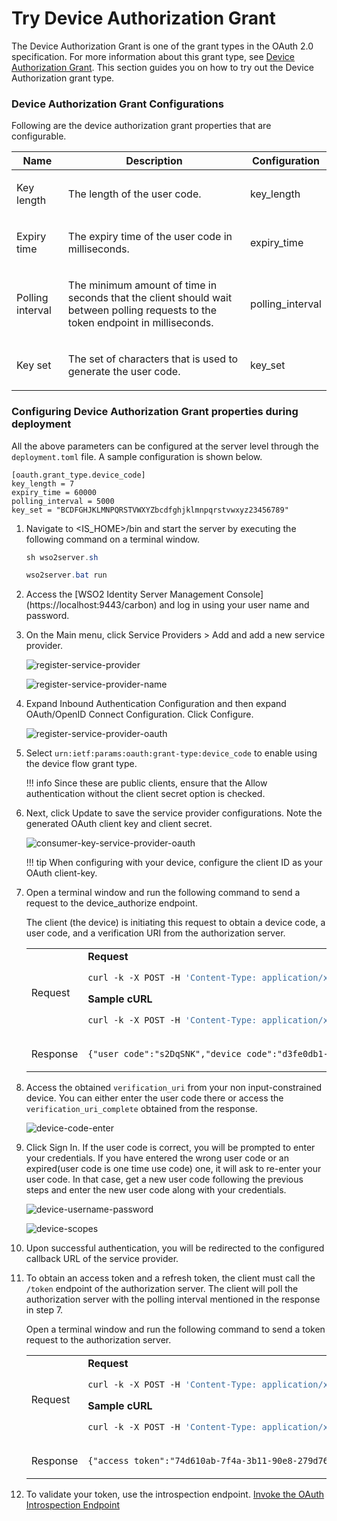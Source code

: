 # Try Device Authorization Grant

The Device Authorization Grant is one of the grant types in the OAuth 2.0
specification. For more information about this grant type, see
[Device Authorization Grant](../../learn/device-flow-grant).
This section guides you on how to try out the Device Authorization grant type.

### Device Authorization Grant Configurations

Following are the device authorization grant properties that are configurable.

<table>
    <thead>
        <tr class="header">
            <th>
                Name
            </th>
            <th>
                Description
            </th>
            <th>
                Configuration
            </th>
        </tr>
    </thead>
    <tbody>
        <tr class="even">
            <td>
                <p>Key length</p>
            </td>
            <td>
                <p>The length of the user code.</p>
            </td>
            <td>
                key_length
            </td>
        </tr>
        <tr class="odd">
            <td>
                <p>Expiry time</p>
            </td>
            <td>
                <p>The expiry time of the user code in milliseconds.</p>
            </td>
            <td>
                expiry_time
            </td>
        </tr>
        <tr class="even">
            <td>
                <p>Polling interval</p>
            </td>
            <td>
                <p>The minimum amount of time in seconds that the client should wait between polling requests to the
                 token endpoint in milliseconds.</p> 
            </td>
            <td>
                polling_interval
            </td>
        </tr>
        <tr class="odd">
            <td>
                <p>Key set</p>
            </td>
            <td>
                <p>The set of characters that is used to generate the user code.</p>
            </td>
            <td>
                key_set
            </td>
        </tr>
    </tbody>
</table>

### Configuring Device Authorization Grant properties during deployment

All the above parameters can be configured at the server level through the `deployment.toml` file. A sample configuration 
is shown below. 

```
[oauth.grant_type.device_code]
key_length = 7
expiry_time = 60000
polling_interval = 5000
key_set = "BCDFGHJKLMNPQRSTVWXYZbcdfghjklmnpqrstvwxyz23456789"
```

    
1. Navigate to <IS_HOME>/bin and start the server by executing the following command on a terminal window.

    ``` java tab="Linux/MacOS"
    sh wso2server.sh
    ```
    
    ``` java tab="Windows"
    wso2server.bat run
    ```

2. Access the [WSO2 Identity Server Management Console] (https://localhost:9443/carbon) and log in using your user
 name and password.

3. On the Main menu, click Service Providers > Add and add a new service provider.

    ![register-service-provider](../assets/img/using-wso2-identity-server/register-service-provider.png)
    
    ![register-service-provider-name](../assets/img/using-wso2-identity-server/register-sp-name.jpg)

4. Expand Inbound Authentication Configuration and then expand OAuth/OpenID Connect Configuration. Click Configure.

    ![register-service-provider-oauth](../assets/img/using-wso2-identity-server/register-sp-oauth.jpg)

5. Select `urn:ietf:params:oauth:grant-type:device_code` to enable using the device flow grant type. 

    !!! info
    Since these are public clients, ensure that the Allow authentication without the client secret option is checked.

6. Next, click Update to save the service provider configurations. Note the generated OAuth client key and client
 secret.

    ![consumer-key-service-provider-oauth](../assets/img/using-wso2-identity-server/get-oauth-consumer-key.jpg)

    !!! tip
    When configuring with your device, configure the client ID as your OAuth client-key.

7. Open a terminal window and run the following command to send a request to the device_authorize endpoint. 

    The client (the device) is initiating this request to obtain a device
    code, a user code, and a verification URI from the authorization server.

    <table>
    <tbody>
    <tr class="odd">
    <td>Request</td>
    <td>
    <div class="code panel pdl" style="border-width: 1px;">
    <div class="codeHeader panelHeader pdl" style="border-bottom-width: 1px;">
    <strong>Request</strong>
    </div>
    <div class="codeContent panelContent pdl">
    <div class="sourceCode" id="cb1" data-syntaxhighlighter-params="brush: bash; gutter: false; theme: Confluence" data-theme="Confluence" style="brush: bash; gutter: false; theme: Confluence"><pre class="sourceCode bash"><code class="sourceCode bash"><a class="sourceLine" id="cb1-1" title="1"><span class="ex">curl</span> -k -X POST -H <span class="st">&#39;Content-Type: application/x-www-form-urlencoded&#39;</span> --data-urlencode <span class="st">'client_id=<span class="op">&lt;</span>CLIENT_ID<span class="op">&gt;</span>'</span> https://localhost:9443/oauth2/device_authorize</a></code></pre></div>
    </div>
    </div>
    <div class="code panel pdl" style="border-width: 1px;">
    <div class="codeHeader panelHeader pdl" style="border-bottom-width: 1px;">
    <strong>Sample cURL</strong>
    </div>
    <div class="codeContent panelContent pdl">
    <div class="sourceCode" id="cb1" data-syntaxhighlighter-params="brush: bash; gutter: false; theme: Confluence" data-theme="Confluence" style="brush: bash; gutter: false; theme: Confluence"><pre class="sourceCode bash"><code class="sourceCode bash"><a class="sourceLine" id="cb1-1" title="1"><span class="ex">curl</span> -k -X POST -H <span class="st">&#39;Content-Type: application/x-www-form-urlencoded&#39;</span> --data-urlencode <span class="st">'client_id=bbwJEayR_OMwPkAgm9VOMzLnYLga'</span> https://localhost:9443/oauth2/device_authorize</a></code></pre></div>
    </div>
    </div></td>
    </tr>
    <tr class="even">
    <td>Response</td>
    <td><div class="code panel pdl" style="border-width: 1px;">
    <div class="codeContent panelContent pdl">
    <div class="sourceCode" id="cb3" data-syntaxhighlighter-params="brush: java; gutter: false; theme: Confluence" data-theme="Confluence" style="brush: java; gutter: false; theme: Confluence"><pre class="sourceCode java"><code class="sourceCode java"><a class="sourceLine" id="cb3-1" title="1">{"user_code":"s2DqSNK","device_code":"d3fe0db1-2334-48fa-b7d9-821ecfad10d5","interval":5000,"verification_uri_complete":"https://localhost:9443/authenticationendpoint/device.do?user_code=s2DqSNK","verification_uri":"https://localhost:9443/authenticationendpoint/device.do","expires_in":3600}</a></code></pre></div>
    </div>
    </div></td>
    </tr>
    </tbody>
    </table>

8. Access the obtained <code>verification_uri</code> from your non input-constrained device. You can either enter
 the user code there or access the <code>verification_uri_complete</code> obtained from the response.

    ![device-code-enter](../assets/img/using-wso2-identity-server/device-code-enter.jpg)

12. Click Sign In. If the user code is correct, you will be prompted to enter your credentials. If you have entered the
 wrong user code or an expired(user code is one time use code) one, it will ask to re-enter your user code. In that
  case, get a new user code following the previous steps and enter the new user code along with your credentials.
 
    ![device-username-password](../assets/img/using-wso2-identity-server/device-username-password.jpg)
    
    ![device-scopes](../assets/img/using-wso2-identity-server/device-scopes.jpg)

13. Upon successful authentication, you will be redirected to the configured callback URL of the service provider.

14. To obtain an access token and a refresh token, the client must call the <code>/token</code> endpoint of the
 authorization server. The client will poll the authorization server with the polling interval mentioned in the
  response in step 7. 
  
    Open a terminal window and run the following command to send a token request to  the authorization server.
    
    <table>
    <tbody>
    <tr class="odd">
    <td>Request</td>
    <td>
    <div class="code panel pdl" style="border-width: 1px;">
    <div class="codeHeader panelHeader pdl" style="border-bottom-width: 1px;">
    <strong>Request</strong>
    </div>
    <div class="codeContent panelContent pdl">
    <div class="sourceCode" id="cb1" data-syntaxhighlighter-params="brush: bash; gutter: false; theme: Confluence" data-theme="Confluence" style="brush: bash; gutter: false; theme: Confluence"><pre class="sourceCode bash"><code class="sourceCode bash"><a class="sourceLine" id="cb1-1" title="1"><span class="ex">curl</span> -k -X POST -H <span class="st">&#39;Content-Type: application/x-www-form-urlencoded&#39;</span> --data-urlencode <span class="st">'grant_type=urn:ietf:params:oauth:grant-type:device_code'</span> --data-urlencode <span class="st">'client_id=<span class="op">&lt;</span>CLIENT_ID<span class="op">&gt;</span>'</span> --data-urlencode <span class="st">'device_code=<span class="op">&lt;</span>DEVICE_CODE<span class="op">&gt;</span>'</span> https://localhost:9443/oauth2/token</a></code></pre></div>
    </div>
    </div>
    <div class="code panel pdl" style="border-width: 1px;">
    <div class="codeHeader panelHeader pdl" style="border-bottom-width: 1px;">
    <strong>Sample cURL</strong>
    </div>
    <div class="codeContent panelContent pdl">
    <div class="sourceCode" id="cb1" data-syntaxhighlighter-params="brush: bash; gutter: false; theme: Confluence" data-theme="Confluence" style="brush: bash; gutter: false; theme: Confluence"><pre class="sourceCode bash"><code class="sourceCode bash"><a class="sourceLine" id="cb1-1" title="1"><span class="ex">curl</span> -k -X POST -H <span class="st">&#39;Content-Type: application/x-www-form-urlencoded&#39;</span> --data-urlencode <span class="st">'grant_type=urn:ietf:params:oauth:grant-type:device_code'</span> --data-urlencode <span class="st">'client_id=bbwJEayR_OMwPkAgm9VOMzLnYLga'</span> --data-urlencode <span class="st">'device_code=7411f395-2f3a-4cb5-8562-d7059d69c66f'</span> https://localhost:9443/oauth2/token</a></code></pre></div>
    </div>
    </div></td>
    </tr>
    <tr class="even">
    <td>Response</td>
    <td><div class="code panel pdl" style="border-width: 1px;">
    <div class="codeContent panelContent pdl">
    <div class="sourceCode" id="cb3" data-syntaxhighlighter-params="brush: java; gutter: false; theme: Confluence" data-theme="Confluence" style="brush: java; gutter: false; theme: Confluence"><pre class="sourceCode java"><code class="sourceCode java"><a class="sourceLine" id="cb3-1" title="1">{"access_token":"74d610ab-7f4a-3b11-90e8-279d76644fc7","refresh_token":"fdb58069-ecc7-3803-9b8b-6f2ed85eff19","token_type":"Bearer","expires_in":3042}</a></code></pre></div>
    </div>
    </div></td>
    </tr>
    </tbody>
    </table>

14. To validate your token, use the introspection endpoint. [Invoke the OAuth Introspection Endpoint](../../learn/invoke-the-oauth-introspection-endpoint)
